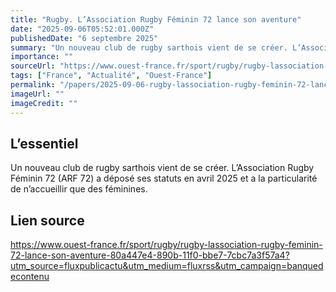 ```yaml
---
title: "Rugby. L’Association Rugby Féminin 72 lance son aventure"
date: "2025-09-06T05:52:01.000Z"
publishedDate: "6 septembre 2025"
summary: "Un nouveau club de rugby sarthois vient de se créer. L’Association Rugby Féminin 72 (ARF 72) a déposé ses statuts en avril 2025 et a la particularité de n’accueillir que des féminines."
importance: ""
sourceUrl: "https://www.ouest-france.fr/sport/rugby/rugby-lassociation-rugby-feminin-72-lance-son-aventure-80a447e4-890b-11f0-bbe7-7cbc7a3f57a4?utm_source=fluxpublicactu&utm_medium=fluxrss&utm_campaign=banquedecontenu"
tags: ["France", "Actualité", "Ouest-France"]
permalink: "/papers/2025-09-06-rugby-lassociation-rugby-feminin-72-lance-son-aventure"
imageUrl: ""
imageCredit: ""
---
```


## L’essentiel

Un nouveau club de rugby sarthois vient de se créer. L’Association Rugby Féminin 72 (ARF 72) a déposé ses statuts en avril 2025 et a la particularité de n’accueillir que des féminines.

## Lien source

https://www.ouest-france.fr/sport/rugby/rugby-lassociation-rugby-feminin-72-lance-son-aventure-80a447e4-890b-11f0-bbe7-7cbc7a3f57a4?utm_source=fluxpublicactu&utm_medium=fluxrss&utm_campaign=banquedecontenu
